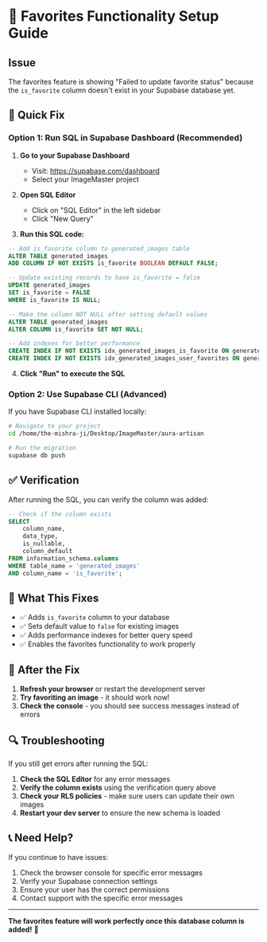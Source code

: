 # 🚀 Favorites Functionality Setup Guide

## Issue
The favorites feature is showing "Failed to update favorite status" because the `is_favorite` column doesn't exist in your Supabase database yet.

## 🔧 Quick Fix

### Option 1: Run SQL in Supabase Dashboard (Recommended)

1. **Go to your Supabase Dashboard**
   - Visit: https://supabase.com/dashboard
   - Select your ImageMaster project

2. **Open SQL Editor**
   - Click on "SQL Editor" in the left sidebar
   - Click "New Query"

3. **Run this SQL code:**
```sql
-- Add is_favorite column to generated_images table
ALTER TABLE generated_images 
ADD COLUMN IF NOT EXISTS is_favorite BOOLEAN DEFAULT FALSE;

-- Update existing records to have is_favorite = false
UPDATE generated_images 
SET is_favorite = FALSE 
WHERE is_favorite IS NULL;

-- Make the column NOT NULL after setting default values
ALTER TABLE generated_images 
ALTER COLUMN is_favorite SET NOT NULL;

-- Add indexes for better performance
CREATE INDEX IF NOT EXISTS idx_generated_images_is_favorite ON generated_images(is_favorite);
CREATE INDEX IF NOT EXISTS idx_generated_images_user_favorites ON generated_images(user_id, is_favorite);
```

4. **Click "Run" to execute the SQL**

### Option 2: Use Supabase CLI (Advanced)

If you have Supabase CLI installed locally:

```bash
# Navigate to your project
cd /home/the-mishra-ji/Desktop/ImageMaster/aura-artisan

# Run the migration
supabase db push
```

## ✅ Verification

After running the SQL, you can verify the column was added:

```sql
-- Check if the column exists
SELECT 
    column_name, 
    data_type, 
    is_nullable, 
    column_default
FROM information_schema.columns 
WHERE table_name = 'generated_images' 
AND column_name = 'is_favorite';
```

## 🎯 What This Fixes

- ✅ Adds `is_favorite` column to your database
- ✅ Sets default value to `false` for existing images
- ✅ Adds performance indexes for better query speed
- ✅ Enables the favorites functionality to work properly

## 🚨 After the Fix

1. **Refresh your browser** or restart the development server
2. **Try favoriting an image** - it should work now!
3. **Check the console** - you should see success messages instead of errors

## 🔍 Troubleshooting

If you still get errors after running the SQL:

1. **Check the SQL Editor** for any error messages
2. **Verify the column exists** using the verification query above
3. **Check your RLS policies** - make sure users can update their own images
4. **Restart your dev server** to ensure the new schema is loaded

## 📞 Need Help?

If you continue to have issues:

1. Check the browser console for specific error messages
2. Verify your Supabase connection settings
3. Ensure your user has the correct permissions
4. Contact support with the specific error messages

---

**The favorites feature will work perfectly once this database column is added!** 🎉
